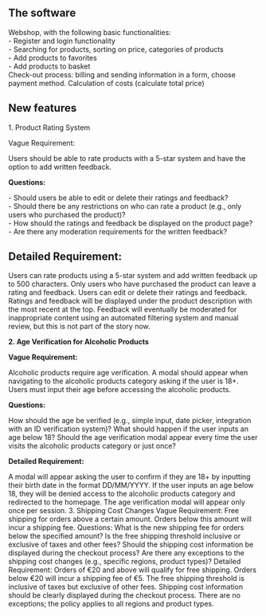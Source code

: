 <h2><b>The software</b></h2>
Webshop, with the following basic functionalities:<br>
- Register and login functionality<br>
- Searching for products, sorting on price, categories of products<br>
- Add products to favorites<br>
- Add products to basket<br>
Check-out process: billing and sending information in a form, choose payment method. Calculation of costs (calculate total price)<br>
<h2>New features</h2>
1. Product Rating System
<p>Vague Requirement: </p>Users should be able to rate products with a 5-star system and have the option to add written feedback.<br>
<p><b>Questions:</b></p>
- Should users be able to edit or delete their ratings and feedback?<br>
- Should there be any restrictions on who can rate a product (e.g., only users who purchased the product)?<br>
- How should the ratings and feedback be displayed on the product page?<br>
- Are there any moderation requirements for the written feedback?<br>
<h2><b>Detailed Requirement:</b></h2> Users can rate products using a 5-star system and add written feedback up to 500 characters. Only users who have purchased the product can leave a rating and feedback. Users can edit or delete their ratings and feedback. Ratings and feedback will be displayed under the product description with the most recent at the top. Feedback will eventually be moderated for inappropriate content using an automated filtering system and manual review, but this is not part of the story now.
<p><b>2. Age Verification for Alcoholic Products</b></p>
<p><b>Vague Requirement:</b></p> Alcoholic products require age verification. A modal should appear when navigating to the alcoholic products category asking if the user is 18+. Users must input their age before accessing the alcoholic products.
<p><b>Questions:</b></p>
How should the age be verified (e.g., simple input, date picker, integration with an ID verification system)?
What should happen if the user inputs an age below 18?
Should the age verification modal appear every time the user visits the alcoholic products category or just once?
<p><b>Detailed Requirement:</b></p> A modal will appear asking the user to confirm if they are 18+ by inputting their birth date in the format DD/MM/YYYY. If the user inputs an age below 18, they will be denied access to the alcoholic products category and redirected to the homepage. The age verification modal will appear only once per session.
3. Shipping Cost Changes
Vague Requirement: Free shipping for orders above a certain amount. Orders below this amount will incur a shipping fee.
Questions:
What is the new shipping fee for orders below the specified amount?
Is the free shipping threshold inclusive or exclusive of taxes and other fees?
Should the shipping cost information be displayed during the checkout process?
Are there any exceptions to the shipping cost changes (e.g., specific regions, product types)?
Detailed Requirement:
Orders of €20 and above will qualify for free shipping. Orders below €20 will incur a shipping fee of €5. The free shipping threshold is inclusive of taxes but exclusive of other fees. Shipping cost information should be clearly displayed during the checkout process. There are no exceptions; the policy applies to all regions and product types.
